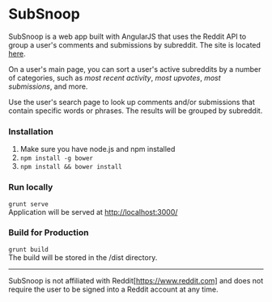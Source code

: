 # SubSnoop

SubSnoop is a web app built with AngularJS that uses the Reddit API to group a user's comments and submissions by subreddit. The site is located [here](https://subsnoop-e6873.firebaseapp.com/#/).

On a user's main page, you can sort a user's active subreddits by a number of categories, such as *most recent activity*, *most upvotes*, *most submissions*, and more.

Use the user's search page to look up comments and/or submissions that contain specific words or phrases. The results will be grouped by subreddit.

### Installation

1. Make sure you have node.js and npm installed
2. ```npm install -g bower```
3. ```npm install && bower install```

### Run locally

```grunt serve```<br>
Application will be served at [http://localhost:3000/](http://localhost:3000/)

### Build for Production

```grunt build```<br>
The build will be stored in the /dist directory.

---
SubSnoop is not affiliated with Reddit[https://www.reddit.com] and does not require the user to be signed into a Reddit account at any time.
